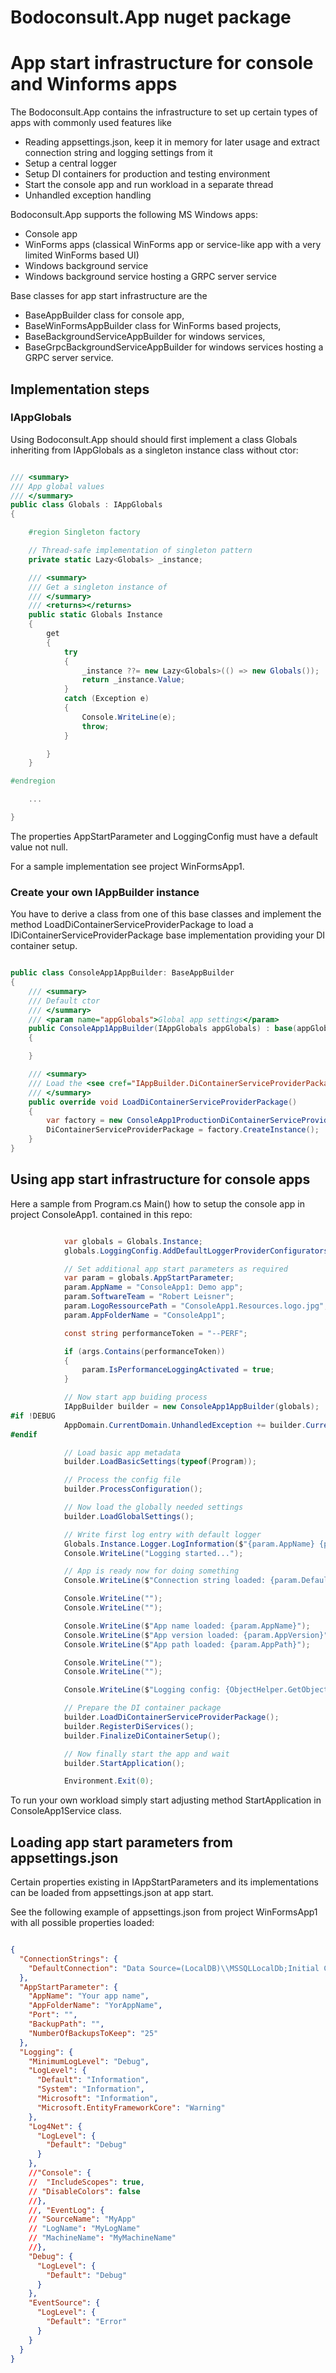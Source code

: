 Bodoconsult.App nuget package
============

# App start infrastructure for console and Winforms apps

The Bodoconsult.App contains the infrastructure to set up certain types of apps with commonly used features like

-   Reading appsettings.json, keep it in memory for later usage and extract connection string and logging settings from it
-   Setup a central logger
-   Setup DI containers for production and testing environment
-   Start the console app and run workload in a separate thread
-   Unhandled exception handling

Bodoconsult.App supports the following MS Windows apps:

-   Console app
-   WinForms apps (classical WinForms app or service-like app with a very limited WinForms based UI)
-   Windows background service
-   Windows background service hosting a GRPC server service

Base classes for app start infrastructure are the 

-   BaseAppBuilder class for console app, 
-   BaseWinFormsAppBuilder class for WinForms based projects, 
-   BaseBackgroundServiceAppBuilder for windows services,
-   BaseGrpcBackgroundServiceAppBuilder for windows services hosting a GRPC server service.


## Implementation steps

### IAppGlobals

Using Bodoconsult.App should should first implement a class Globals inheriting from IAppGlobals as a singleton instance class without ctor:

``` csharp

/// <summary>
/// App global values
/// </summary>
public class Globals : IAppGlobals
{

    #region Singleton factory

    // Thread-safe implementation of singleton pattern
    private static Lazy<Globals> _instance;

    /// <summary>
    /// Get a singleton instance of 
    /// </summary>
    /// <returns></returns>
    public static Globals Instance
    {
        get
        {
            try
            {
                _instance ??= new Lazy<Globals>(() => new Globals());
                return _instance.Value;
            }
            catch (Exception e)
            {
                Console.WriteLine(e);
                throw;
            }

        }
    }

#endregion

    ...

}

```

The properties AppStartParameter and LoggingConfig must have a default value not null.

For a sample implementation see project WinFormsApp1.

### Create your own IAppBuilder instance

You have to derive a class from one of this base classes and implement the method LoadDiContainerServiceProviderPackage to load a IDiContainerServiceProviderPackage base implementation providing your DI container setup.

``` csharp

public class ConsoleApp1AppBuilder: BaseAppBuilder
{
    /// <summary>
    /// Default ctor
    /// </summary>
    /// <param name="appGlobals">Global app settings</param>
    public ConsoleApp1AppBuilder(IAppGlobals appGlobals) : base(appGlobals)
    {

    }

    /// <summary>
    /// Load the <see cref="IAppBuilder.DiContainerServiceProviderPackage"/>
    /// </summary>
    public override void LoadDiContainerServiceProviderPackage()
    {
        var factory = new ConsoleApp1ProductionDiContainerServiceProviderPackageFactory(AppGlobals);
        DiContainerServiceProviderPackage = factory.CreateInstance();
    }
}

```

## Using app start infrastructure for console apps

Here a sample from Program.cs Main() how to setup the console app in project ConsoleApp1. contained in this repo:


``` csharp

            var globals = Globals.Instance;
            globals.LoggingConfig.AddDefaultLoggerProviderConfiguratorsForConsoleApp();

            // Set additional app start parameters as required
            var param = globals.AppStartParameter;
            param.AppName = "ConsoleApp1: Demo app";
            param.SoftwareTeam = "Robert Leisner";
            param.LogoRessourcePath = "ConsoleApp1.Resources.logo.jpg";
            param.AppFolderName = "ConsoleApp1";

            const string performanceToken = "--PERF";

            if (args.Contains(performanceToken))
            {
                param.IsPerformanceLoggingActivated = true;
            }

            // Now start app buiding process
            IAppBuilder builder = new ConsoleApp1AppBuilder(globals);
#if !DEBUG
            AppDomain.CurrentDomain.UnhandledException += builder.CurrentDomainOnUnhandledException;
#endif

            // Load basic app metadata
            builder.LoadBasicSettings(typeof(Program));

            // Process the config file
            builder.ProcessConfiguration();

            // Now load the globally needed settings
            builder.LoadGlobalSettings();

            // Write first log entry with default logger
            Globals.Instance.Logger.LogInformation($"{param.AppName} {param.AppVersion} starts...");
            Console.WriteLine("Logging started...");

            // App is ready now for doing something
            Console.WriteLine($"Connection string loaded: {param.DefaultConnectionString}");

            Console.WriteLine("");
            Console.WriteLine("");

            Console.WriteLine($"App name loaded: {param.AppName}");
            Console.WriteLine($"App version loaded: {param.AppVersion}");
            Console.WriteLine($"App path loaded: {param.AppPath}");

            Console.WriteLine("");
            Console.WriteLine("");

            Console.WriteLine($"Logging config: {ObjectHelper.GetObjectPropertiesAsString(Globals.Instance.LoggingConfig)}");

            // Prepare the DI container package
            builder.LoadDiContainerServiceProviderPackage();
            builder.RegisterDiServices();
            builder.FinalizeDiContainerSetup();

            // Now finally start the app and wait
            builder.StartApplication();

            Environment.Exit(0);

```

To run your own workload simply start adjusting method StartApplication in ConsoleApp1Service class.


## Loading app start parameters from appsettings.json

Certain properties existing in IAppStartParameters and its implementations can be loaded from appsettings.json at app start.

See the following example of appsettings.json from project WinFormsApp1 with all possible properties loaded:


``` json

{
  "ConnectionStrings": {
    "DefaultConnection": "Data Source=(LocalDB)\\MSSQLLocalDb;Initial Catalog=XYDatabase;Integrated Security=true;MultipleActiveResultSets=True;App=WinFormsApp1"
  },
  "AppStartParameter": {
    "AppName": "Your app name",
    "AppFolderName": "YorAppName",
    "Port": "",
    "BackupPath": "",
    "NumberOfBackupsToKeep": "25"
  },
  "Logging": {
    "MinimumLogLevel": "Debug",
    "LogLevel": {
      "Default": "Information",
      "System": "Information",
      "Microsoft": "Information",
      "Microsoft.EntityFrameworkCore": "Warning"
    },
    "Log4Net": {
      "LogLevel": {
        "Default": "Debug"
      }
    },
    //"Console": {
    //  "IncludeScopes": true,
    // "DisableColors": false
    //},
    //, "EventLog": {
    // "SourceName": "MyApp"
    // "LogName": "MyLogName"
    // "MachineName": "MyMachineName"
    //},
    "Debug": {
      "LogLevel": {
        "Default": "Debug"
      }
    },
    "EventSource": {
      "LogLevel": {
        "Default": "Error"
      }
    }
  }
}

```
